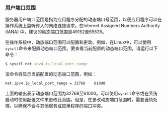 ### 用户端口范围

服务器用户端口范围是指为应用程序分配的动态端口号范围，以便应用程序可以在操作系统上监听传入的网络连接请求。在Internet Assigned Numbers Authority (IANA) 中，建议的动态端口范围是49152至65535。

在操作系统中，动态端口范围可以配置和更改。例如，在Linux中，可以使用`sysctl`命令来配置动态端口范围。要查看当前配置的动态端口范围，请运行以下命令：

```ruby
$ sysctl net.ipv4.ip_local_port_range
```

该命令将显示当前配置的动态端口范围，例如：

```bash
net.ipv4.ip_local_port_range = 32768    61000
```

上面的输出表示动态端口范围为32768至61000。可以使用`sysctl`命令或在系统启动时使用配置文件来更改此范围。但是，在更改动态端口范围时，需要谨慎处理，以确保不会与其他服务或应用程序的端口冲突。